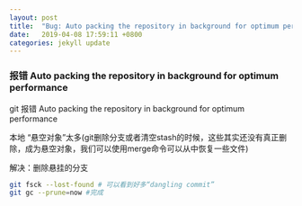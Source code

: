 ```yaml
---
layout: post
title:  "Bug: Auto packing the repository in background for optimum performance"
date:   2019-04-08 17:59:11 +0800
categories: jekyll update
---
```


### 报错 Auto packing the repository in background for optimum performance

git 报错 Auto packing the repository in background for optimum performance

本地 “悬空对象”太多(git删除分支或者清空stash的时候，这些其实还没有真正删除，成为悬空对象，我们可以使用merge命令可以从中恢复一些文件)

解决：删除悬挂的分支

~~~bash
git fsck --lost-found # 可以看到好多“dangling commit” 
git gc --prune=now #完成
~~~

